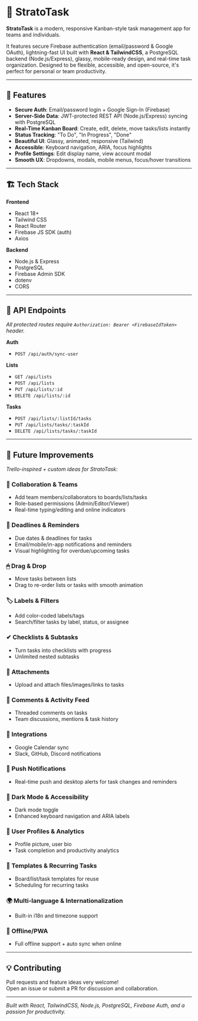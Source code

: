 # 📌 StratoTask

**StratoTask** is a modern, responsive Kanban-style task management app for teams and individuals.

It features secure Firebase authentication (email/password & Google OAuth), lightning-fast UI built with **React & TailwindCSS**, a PostgreSQL backend (Node.js/Express), glassy, mobile-ready design, and real-time task organization. Designed to be flexible, accessible, and open-source, it's perfect for personal or team productivity.

---

## 🚀 Features

- **Secure Auth**: Email/password login + Google Sign-In (Firebase)
- **Server-Side Data**: JWT-protected REST API (Node.js/Express) syncing with PostgreSQL
- **Real-Time Kanban Board**: Create, edit, delete, move tasks/lists instantly
- **Status Tracking**: "To Do", "In Progress", "Done"
- **Beautiful UI**: Glassy, animated, responsive (Tailwind)
- **Accessible**: Keyboard navigation, ARIA, focus highlights
- **Profile Settings**: Edit display name, view account modal
- **Smooth UX**: Dropdowns, modals, mobile menus, focus/hover transitions


---

## 🏗 Tech Stack

**Frontend**
- React 18+
- Tailwind CSS
- React Router
- Firebase JS SDK (auth)
- Axios

**Backend**
- Node.js & Express
- PostgreSQL
- Firebase Admin SDK
- dotenv
- CORS

---

## 🔗 API Endpoints

_All protected routes require `Authorization: Bearer <FirebaseIdToken>` header._

**Auth**
- `POST /api/auth/sync-user`

**Lists**
- `GET /api/lists`
- `POST /api/lists`
- `PUT /api/lists/:id`
- `DELETE /api/lists/:id`

**Tasks**
- `POST /api/lists/:listId/tasks`
- `PUT /api/lists/tasks/:taskId`
- `DELETE /api/lists/tasks/:taskId`

---

## 🔮 Future Improvements

_Trello-inspired + custom ideas for StratoTask:_

### 👥 Collaboration & Teams
- Add team members/collaborators to boards/lists/tasks
- Role-based permissions (Admin/Editor/Viewer)
- Real-time typing/editing and online indicators

### 📆 Deadlines & Reminders
- Due dates & deadlines for tasks
- Email/mobile/in-app notifications and reminders
- Visual highlighting for overdue/upcoming tasks

### 🖱 Drag & Drop
- Move tasks between lists
- Drag to re-order lists or tasks with smooth animation

### 🏷 Labels & Filters
- Add color-coded labels/tags
- Search/filter tasks by label, status, or assignee

### ✔ Checklists & Subtasks
- Turn tasks into checklists with progress
- Unlimited nested subtasks

### 📎 Attachments
- Upload and attach files/images/links to tasks

### 💬 Comments & Activity Feed
- Threaded comments on tasks
- Team discussions, mentions & task history

### 🔌 Integrations
- Google Calendar sync
- Slack, GitHub, Discord notifications

### 📱 Push Notifications
- Real-time push and desktop alerts for task changes and reminders

### 🌙 Dark Mode & Accessibility
- Dark mode toggle
- Enhanced keyboard navigation and ARIA labels

### 👤 User Profiles & Analytics
- Profile picture, user bio
- Task completion and productivity analytics

### 📝 Templates & Recurring Tasks
- Board/list/task templates for reuse
- Scheduling for recurring tasks

### 🌍 Multi-language & Internationalization
- Built-in i18n and timezone support

### 🔄 Offline/PWA
- Full offline support + auto sync when online


---

## 💡 Contributing

Pull requests and feature ideas very welcome!  
Open an issue or submit a PR for discussion and collaboration.

---

_Built with React, TailwindCSS, Node.js, PostgreSQL, Firebase Auth, and a passion for productivity._
